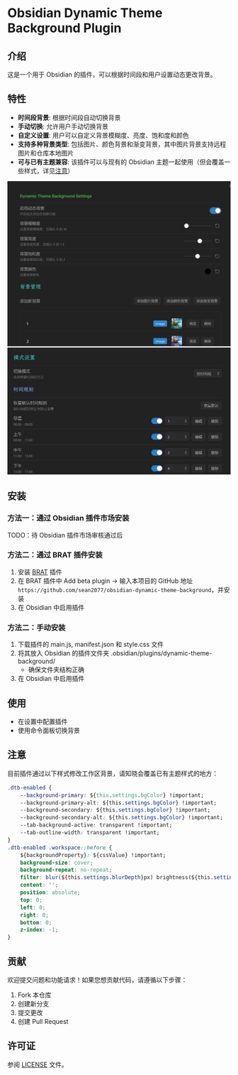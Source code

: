 # Obsidian Dynamic Theme Background Plugin

## 介绍

这是一个用于 Obsidian 的插件，可以根据时间段和用户设置动态更改背景。

## 特性

- **时间段背景**: 根据时间段自动切换背景
- **手动切换**: 允许用户手动切换背景
- **自定义设置**: 用户可以自定义背景模糊度、亮度、饱和度和颜色
- **支持多种背景类型**: 包括图片、颜色背景和渐变背景，其中图片背景支持远程图片和仓库本地图片
- **可与已有主题兼容**: 该插件可以与现有的 Obsidian 主题一起使用（但会覆盖一些样式，详见[注意](#注意)）

![](assets/image.png)
![](assets/image2.png)

## 安装

### 方法一：通过 Obsidian 插件市场安装

TODO：待 Obsidian 插件市场审核通过后

### 方法二：通过 BRAT 插件安装

1. 安装 [BRAT](https://github.com/TfTHacker/obsidian42-brat) 插件
2. 在 BRAT 插件中 Add beta plugin -> 输入本项目的 GitHub 地址 `https://github.com/sean2077/obsidian-dynamic-theme-background`，并安装
3. 在 Obsidian 中启用插件

### 方法二：手动安装
1. 下载插件的 main.js, manifest.json 和 style.css 文件
2. 将其放入 Obsidian 的插件文件夹 .obsidian/plugins/dynamic-theme-background/
   - 确保文件夹结构正确
3. 在 Obsidian 中启用插件

## 使用

- 在设置中配置插件
- 使用命令面板切换背景

## 注意

目前插件通过以下样式修改工作区背景，请知晓会覆盖已有主题样式的地方：

```css
.dtb-enabled {
    --background-primary: ${this.settings.bgColor} !important;
    --background-primary-alt: ${this.settings.bgColor} !important;
    --background-secondary: ${this.settings.bgColor} !important;
    --background-secondary-alt: ${this.settings.bgColor} !important;
    --tab-background-active: transparent !important;
    --tab-outline-width: transparent !important;
}
.dtb-enabled .workspace::before {
    ${backgroundProperty}: ${cssValue} !important;
    background-size: cover;
    background-repeat: no-repeat;
    filter: blur(${this.settings.blurDepth}px) brightness(${this.settings.brightness4Bg}) saturate(${this.settings.saturate4Bg});
    content: '';
    position: absolute;
    top: 0;
    left: 0;
    right: 0;
    bottom: 0;
    z-index: -1;
}
```

## 贡献

欢迎提交问题和功能请求！如果您想贡献代码，请遵循以下步骤：

1. Fork 本仓库
2. 创建新分支
3. 提交更改
4. 创建 Pull Request

## 许可证

参阅 [LICENSE](LICENSE) 文件。
